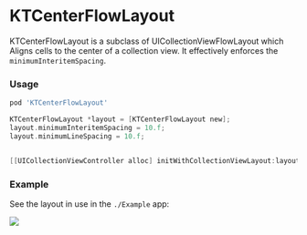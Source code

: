 # KTCenterFlowLayout

KTCenterFlowLayout is a subclass of UICollectionViewFlowLayout which Aligns cells to the center of a collection view. It effectively enforces the `minimumInteritemSpacing`.

### Usage

```ruby
pod 'KTCenterFlowLayout'
```

```objective-c
KTCenterFlowLayout *layout = [KTCenterFlowLayout new];
layout.minimumInteritemSpacing = 10.f;
layout.minimumLineSpacing = 10.f;


[[UICollectionViewController alloc] initWithCollectionViewLayout:layout];
```

### Example

See the layout in use in the `./Example` app:

![](https://github.com/keighl/KTCenterFlowLayout/raw/master/example.png)
